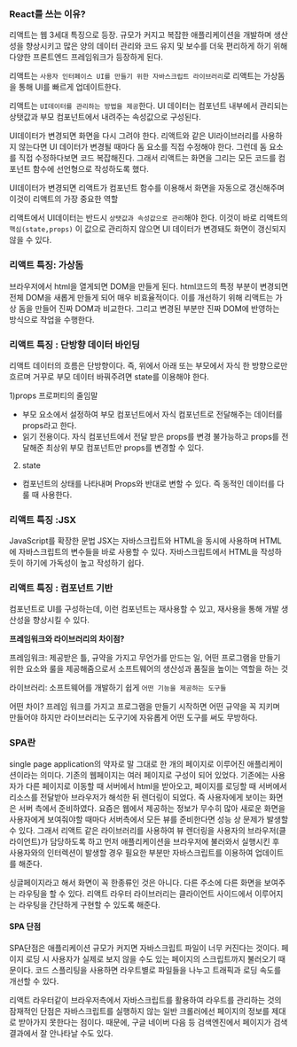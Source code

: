 ### React를 쓰는 이유? 

리액트는 웹 3세대 특징으로 등장. 규모가 커지고 복잡한 애플리케이션을 개발하며 생산성을 향상시키고 많은 양의 데이터 관리와 코드 유지 및 보수를 더욱 편리하게 하기 위해 다양한 프론트엔드 프레임워크가 등장하게 된다.

리액트는 `사용자 인터페이스 UI를 만들기 위한 자바스크립트 라이브러리`로 리액트는 가상돔을 통해 UI를 빠르게 업데이트한다.

리액트는 `UI데이터를 관리하는 방법을 제공`한다. UI 데이터는 컴포넌트 내부에서 관리되는 상탯값과 부모 컴포넌트에서 내려주는 속성값으로 구성된다.

UI데이터가 변경되면 화면을 다시 그려야 한다. 리액트와 같은 UI라이브러리를 사용하지 않는다면 UI 데이터가 변경될 때마다 돔 요소를 직접 수정해야 한다. 그런데 돔 요소를 직접 수정하다보면 코드 복잡해진다. 그래서 리액트는 화면을 그리는 모든 코드를 컴포넌트 함수에 선언형으로 작성하도록 했다.

UI데이터가 변경되면 리액트가 컴포넌트 함수를 이용해서 화면을 자동으로 갱신해주며 이것이 리액트의 가장 중요한 역할

리액트에서 UI데이터는 반드시 `상탯값과 속성값으로 관리`해야 한다. 이것이 바로 리액트의 `핵심(state,props)` 이 값으로 관리하지 않으면 UI 데이터가 변경돼도 화면이 갱신되지 않을 수 있다.

### 리액트 특징: 가상돔

브라우저에서 html을 열게되면 DOM을 만들게 된다. html코드의 특정 부분이 변경되면 전체 DOM을 새롭게 만들게 되어 매우 비효율적이다.
이를 개선하기 위해 리액트는 가상 돔을 만들어 진짜 DOM과 비교한다. 그리고 변경된 부분만 진짜 DOM에 반영하는 방식으로 작업을 수행한다.

### 리액트 특징 : 단방향 데이터 바인딩
리액트 데이터의 흐름은 단방향이다.
즉, 위에서 아래 또는 부모에서 자식 한 방향으로만 흐르며 거꾸로 부모 데이터 바꿔주려면 state를 이용해야 한다.

1)props 프로퍼티의 줄임말
- 부모 요소에서 설정하여 부모 컴포넌트에서 자식 컴포넌트로 전달해주는 데이터를 props라고 한다.
- 읽기 전용이다. 자식 컴포넌트에서 전달 받은 props를 변경 불가능하고 props를 전달해준 최상위 부모 컴포넌트만 props를 변경할 수 있다.

2) state
- 컴포넌트의 상태를 나타내며 Props와 반대로 변할 수 있다. 즉 동적인 데이터를 다룰 때 사용한다.

### 리액트 특징 :JSX 
JavaScript를 확장한 문법
JSX는 자바스크립트와 HTML을 동시에 사용하며 HTML에 자바스크립트의 변수들을 바로 사용할 수 있다.
자바스크립트에서 HTML을 작성하듯이 하기에 가독성이 높고 작성하기 쉽다.

### 리액트 특징 : 컴포넌트 기반
컴포넌트로 UI를 구성하는데, 이런 컴포넌트는 재사용할 수 있고, 재사용을 통해 개발 생산성을 향상시킬 수 있다.

**프레임워크와 라이브러리의 차이점?**

프레임워크: 제공받은 틀, 규약을 가지고 무언가를 만드는 일, 어떤 프로그램을 만들기 위한 요소와 룰을 제공해줌으로서 소프트웨어의 생산성과 품질을 높이는 역할을 하는 것

라이브러리: 소프트웨어를 개발하기 쉽게 `어떤 기능을 제공하는 도구들`

어떤 차이? 프레임 워크를 가지고 프로그램을 만들기 시작하면 어떤 규약을 꼭 지키며 만들어야 하지만 라이브러리는 도구기에 자유롭게 어떤 도구를 써도 무방하다.


### SPA란

single page application의 약자로 말 그대로 한 개의 페이지로 이루어진 애플리케이션이라는 의미다.
기존의 웹페이지는 여러 페이지로 구성이 되어 있었다.
기존에는 사용자가 다른 페이지로 이동할 때 서버에서 html을 받아오고, 페이지를 로딩할 때 서버에서 리소스를 전달받아 브라우저가 해석한 뒤 렌더링이 되었다. 즉 사용자에게 보이는 화면은 서버 측에서 준비하였다.
요즘은 웹에서 제공하는 정보가 무수히 많아 새로운 화면을 사용자에게 보여줘야할 때마다 서버측에서 모든 뷰를 준비한다면 성능 상 문제가 발생할 수 있다.
그래서 리액트 같은 라이브러리를 사용하여 뷰 렌더링을 사용자의 브라우저(클라이언트)가 담당하도록 하고 먼저 애플리케이션을 브라우저에 불러와서 실행시킨 후 사용자와의 인터렉션이 발생할 경우 필요한 부분만 자바스크립트를 이용하여 업데이트를 해준다. 

싱글페이지라고 해서 화면이 꼭 한종류인 것은 아니다. 다른 주소에 다른 화면을 보여주는 라우팅을 할 수 있다. 리액트 라우터 라이브러리는 클라이언트 사이드에서 이루어지는 라우팅을 간단하게 구현할 수 있도록 해준다.

#### SPA 단점

SPA단점은 애플리케이션 규모가 커지면 자바스크립트 파일이 너무 커진다는 것이다. 페이지 로딩 시 사용자가 실제로 보지 않을 수도 있는 페이지의 스크립트까지 불러오기 때문이다. 코드 스플리팅을 사용하면 라우트별로 파일들을 나누고 트래픽과 로딩 속도를 개선할 수 있다.

리액트 라우터같이 브라우저측에서 자바스크립트를 활용하여 라우트를 관리하는 것의 잠재적인 단점은 자바스크립트를 실행하지 않는 일반 크롤러에선 페이지의 정보를 제대로 받아가지 못한다는 점이다. 때문에, 구글 네이버 다음 등 검색엔진에서 페이지가 검색결과에서 잘 안나타날 수도 있다.
